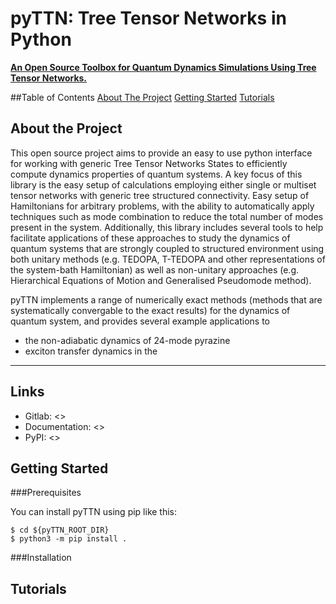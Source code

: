 <a id="readme-top"></a>

# pyTTN: Tree Tensor Networks in Python

[**An Open Source Toolbox for Quantum Dynamics Simulations Using Tree Tensor Networks.**]()

<!--
[![ArXiv]()
[![Documentation Status]()
[![DOI]()
[![Tests status]()]()
[![Codecov]()
-->

<!-- TABLE OF CONTENTS -->

##Table of Contents
[About The Project](#about-the-project)
[Getting Started](#getting-started)
[Tutorials](#tutorials)


## About the Project

This open source project aims to provide an easy to use python interface for working with generic Tree Tensor Networks States to efficiently compute dynamics properties of quantum systems.  A key focus of this library is the easy setup of calculations employing either single or multiset tensor networks with generic tree structured connectivity.  Easy setup of Hamiltonians for arbitrary problems, with the ability to automatically apply techniques such as mode combination to reduce the total number of modes present in the system. Additionally, this library includes several tools to help facilitate applications of these approaches to study the dynamics of quantum systems that are strongly coupled to structured environment using both unitary methods (e.g. TEDOPA, T-TEDOPA and other representations of the system-bath Hamiltonian) as well as non-unitary approaches (e.g. Hierarchical Equations of Motion and Generalised Pseudomode method). 

pyTTN implements a range of numerically exact methods (methods that are systematically convergable to the exact results) for the dynamics of quantum system, and provides several example applications to
- the non-adiabatic dynamics of 24-mode pyrazine
- exciton transfer dynamics in the 

-------------------------------------------------------------------------------

## Links

* Gitlab:         <>
* Documentation:  <>
* PyPI:           <>

## Getting Started

###Prerequisites

You can install pyTTN using pip like this:
```
$ cd ${pyTTN_ROOT_DIR}
$ python3 -m pip install .
```

###Installation

## Tutorials










